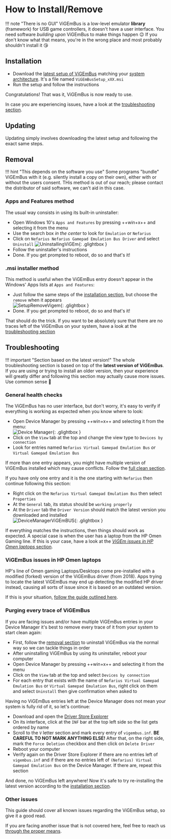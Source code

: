 # How to Install/Remove

!!! note "There is no GUI"
    ViGEmBus is a low-level emulator **library** (framework) for USB game controllers, it doesn't have a user interface. You need software *building upon* ViGEmBus to make things happen 😉 If you don't know what that means, you're in the wrong place and most probably shouldn't install it 😘

## Installation

- Download the [latest setup of ViGEmBus](https://github.com/ViGEm/ViGEmBus/releases) matching your [system architecture](https://vigem.org/research/How-to-check-architecture/). It's a file named `ViGEmBusSetup_xXX.msi`
- Run the setup and follow the instructions

Congratulations! That was it, ViGEmBus is now ready to use.

In case you are experiencing issues, have a look at the [troubleshooting section](#Troubleshooting).

## Updating

Updating simply involves downloading the latest setup and following the exact same steps.

## Removal

!!! hint "This depends on the software you use"
    Some programs "bundle" ViGEmBus with it (e.g. silently install a copy on their own), either with or without the users consent. THis method is out of our reach; please contact the distributor of said software, we can't aid in this case.

### Apps and Features method

The usual way consists in using its built-in uninstaller:

- Open Windows 10's `Apps and Features` by pressing ++win+x++ and selecting it from the menu
- Use the search box _in the center_ to look for `Emulation` or `Nefarius`
- Click on `Nefarius Nefarius Gamepad Emulation Bus Driver` and select `Uninstall`
![UninstallingViGEm](images/UninstallingViGEm.png){: .glightbox }  
- Follow the uninstaller's instructions
- Done. If you get prompted to reboot, do so and that's it!

### .msi installer method

This method is useful when the ViGEmBus entry doesn't appear in the Windows' Apps lists at `Apps and Features`:

- Just follow the same steps of the [installation section](#installation), but choose the `remove` when it appears  
![SetupRemoveVigem](images/SetupRemoveVigem.png){: .glightbox }  
- Done. If you get prompted to reboot, do so and that's it!

That should do the trick. If you want to be absolutely sure that there are no traces left of the ViGEmBus on your system, have a look at the [troubleshooting section](#troubleshooting)

## Troubleshooting

!!! important "Section based on the latest version!"
    The whole troubleshooting section is based on top of the __latest version of ViGEmBus__. If you are using or trying to install an older version, then your experience will greatly differ and following this section may actually cause more issues. Use common sense 🙂

### General health checks

The ViGEmBus has no user interface, but don't worry, it's easy to verify if everything is working as expected when you know where to look:

- Open Device Manager by pressing ++win+x++ and selecting it from the menu:  
![Device Manager](images/6dCenuSsFr.png){: .glightbox }  
- Click on the `View` tab at the top and change the view type to `Devices by connection`
- Look for entries named `Nefarius Virtual Gamepad Emulation Bus` _or_ `Virtual Gamepad Emulation Bus`

If more than one entry appears, you might have multiple version of ViGEmBus installed which may cause conflicts. Follow the [full clean section](#purging-every-trace-of-vigembus).

If you have only one entry and it is the one starting with `Nefarius` then continue following this section:

- Right click on the `Nefarius Virtual Gamepad Emulation Bus` then select `Properties`
- At the `General` tab, its status should be `working properly`
- At the `Driver` tab the `Driver Version` should match the latest version you downloaded and installed  
![DeviceManagerViGEmBUS](images/DeviceManagerViGEmBUS.png){: .glightbox }  

If everything matches the instructions, then things should work as expected. A special case is when the user has a laptop from the HP Omen Gaming line. If this is your case, have a look at the [_ViGEm issues in HP Omen laptops_ section](#vigem-issues-in-hp-omen-laptops).

### ViGEmBus issues in HP Omen laptops

HP's line of Omen gaming Laptops/Desktops come pre-installed with a modified (forked) version of the ViGEmBus driver (from 2018). Apps trying to locate the latest ViGEmBus may end up detecting the modified HP driver instead, causing all sorts of issue since it is based on an outdated version.

If this is your situation, [follow the guide outlined here](https://github.com/ViGEm/ViGEmBus/issues/99).

### Purging every trace of ViGEmBus

If you are facing issues and/or have multiple ViGEmBus entries in your Device Manager it's best to remove every trace of it from your system to start clean again:

- First, follow the [removal section](#removal) to uninstall ViGEmBus via the normal way so we can tackle things in order
- After uninstalling ViGEmBus by using its uninstaller, reboot your computer
- Open Device Manager by pressing ++win+x++ and selecting it from the menu
- Click on the `View` tab at the top and select `Devices by connection`
- For each entry that exists with the name of `Nefarius Virtual Gamepad Emulation Bus` or `Virtual Gamepad Emulation Bus`, right click on them and select `Uninstall` then give confirmation when asked to

Having no ViGEmBus entries left at the Device Manager does not mean your system is fully rid of it, so let's continue:

- Download and open the [Driver Store Explorer](https://github.com/lostindark/DriverStoreExplorer/releases)
- On its interface, click at the `INF` bar at the top left side so the list gets ordered by name
- Scroll to the `V` letter section and mark every entry of `vigembus.inf`. __BE CAREFUL TO NOT MARK ANYTHING ELSE!__ After that, on the right side, mark the `Force Deletion` checkbox and then click on `Delete Driver`
- Reboot your computer
- Verify again on the Driver Store Explorer if there are no entries left of `vigembus.inf` and if there are no entries left of `(Nefarius) Virtual Gamepad Emulation Bus` on the Device Manager. If there are, repeat this section

And done, no ViGEmBus left anywhere! Now it's safe to try re-installing the latest version according to the [installation section](#installation).

### Other issues

This guide should cover all known issues regarding the ViGEmBus setup, so give it a good read.

If you are facing another issue that is not covered here, feel free to reach us [through the proper means](https://vigem.org/Community-Support/).
